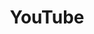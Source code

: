 ---
title: "YouTube"
weight: 6
bootstrapiconclass: "bi-youtube"
description: "My explorations of the motion visual medium."
link: "https://youtube.com/@pbinspanish"
---